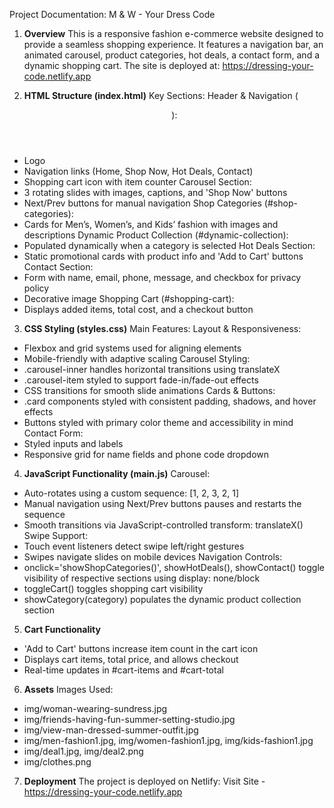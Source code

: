 Project Documentation: M & W - Your Dress Code
1. **Overview**
This is a responsive fashion e-commerce website designed to provide a seamless shopping experience. It features a navigation bar, an animated carousel, product categories, hot deals, a contact form, and a dynamic shopping cart.
 The site is deployed at: https://dressing-your-code.netlify.app



2. **HTML Structure (index.html)**
Key Sections:
Header & Navigation (<header>):
- Logo
- Navigation links (Home, Shop Now, Hot Deals, Contact)
- Shopping cart icon with item counter
Carousel Section:
- 3 rotating slides with images, captions, and 'Shop Now' buttons
- Next/Prev buttons for manual navigation
Shop Categories (#shop-categories):
- Cards for Men’s, Women’s, and Kids’ fashion with images and descriptions
Dynamic Product Collection (#dynamic-collection):
- Populated dynamically when a category is selected
Hot Deals Section:
- Static promotional cards with product info and 'Add to Cart' buttons
Contact Section:
- Form with name, email, phone, message, and checkbox for privacy policy
- Decorative image
Shopping Cart (#shopping-cart):
- Displays added items, total cost, and a checkout button


3. **CSS Styling (styles.css)**
Main Features:
Layout & Responsiveness:
- Flexbox and grid systems used for aligning elements
- Mobile-friendly with adaptive scaling
Carousel Styling:
- .carousel-inner handles horizontal transitions using translateX
- .carousel-item styled to support fade-in/fade-out effects
- CSS transitions for smooth slide animations
Cards & Buttons:
- .card components styled with consistent padding, shadows, and hover effects
- Buttons styled with primary color theme and accessibility in mind
Contact Form:
- Styled inputs and labels
- Responsive grid for name fields and phone code dropdown

4. **JavaScript Functionality (main.js)**
Carousel:
- Auto-rotates using a custom sequence: [1, 2, 3, 2, 1]
- Manual navigation using Next/Prev buttons pauses and restarts the sequence
- Smooth transitions via JavaScript-controlled transform: translateX()
Swipe Support:
- Touch event listeners detect swipe left/right gestures
- Swipes navigate slides on mobile devices
Navigation Controls:
- onclick='showShopCategories()', showHotDeals(), showContact() toggle visibility of respective sections using display: none/block
- toggleCart() toggles shopping cart visibility
- showCategory(category) populates the dynamic product collection section
5. **Cart Functionality**
- 'Add to Cart' buttons increase item count in the cart icon
- Displays cart items, total price, and allows checkout
- Real-time updates in #cart-items and #cart-total

6. **Assets**
Images Used:
- img/woman-wearing-sundress.jpg
- img/friends-having-fun-summer-setting-studio.jpg
- img/view-man-dressed-summer-outfit.jpg
- img/men-fashion1.jpg, img/women-fashion1.jpg, img/kids-fashion1.jpg
- img/deal1.jpg, img/deal2.png
- img/clothes.png

7. **Deployment**
The project is deployed on Netlify: Visit Site - https://dressing-your-code.netlify.app



